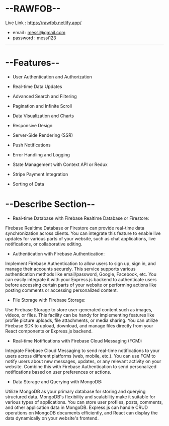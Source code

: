
# --RAWFOB--

Live Link : https://rawfob.netlify.app/

-  email : messi@gmail.com
-  password : messi123

------------------------




# --Features--

- User Authentication and Authorization

- Real-time Data Updates

- Advanced Search and Filtering

- Pagination and Infinite Scroll

- Data Visualization and Charts

- Responsive Design

- Server-Side Rendering (SSR)

- Push Notifications

- Error Handling and Logging

- State Management with Context API or Redux

- Stripe Payment Integration

- Sorting of Data

# --Describe Section--

- Real-time Database with Firebase Realtime Database or Firestore:

Firebase Realtime Database or Firestore can provide real-time data synchronization across clients. You can integrate this feature to enable live updates for various parts of your website, such as chat applications, live notifications, or collaborative editing.

- Authentication with Firebase Authentication:

Implement Firebase Authentication to allow users to sign up, sign in, and manage their accounts securely. This service supports various authentication methods like email/password, Google, Facebook, etc. You can easily integrate it with your Express.js backend to authenticate users before accessing certain parts of your website or performing actions like posting comments or accessing personalized content.

- File Storage with Firebase Storage:

Use Firebase Storage to store user-generated content such as images, videos, or files. This facility can be handy for implementing features like profile picture uploads, file attachments, or media sharing. You can utilize Firebase SDK to upload, download, and manage files directly from your React components or Express.js backend.

- Real-time Notifications with Firebase Cloud Messaging (FCM):

Integrate Firebase Cloud Messaging to send real-time notifications to your users across different platforms (web, mobile, etc.). You can use FCM to notify users about new messages, updates, or any relevant activity on your website. Combine this with Firebase Authentication to send personalized notifications based on user preferences or actions.

- Data Storage and Querying with MongoDB:

Utilize MongoDB as your primary database for storing and querying structured data. MongoDB's flexibility and scalability make it suitable for various types of applications. You can store user profiles, posts, comments, and other application data in MongoDB. Express.js can handle CRUD operations on MongoDB documents efficiently, and React can display the data dynamically on your website's frontend.




